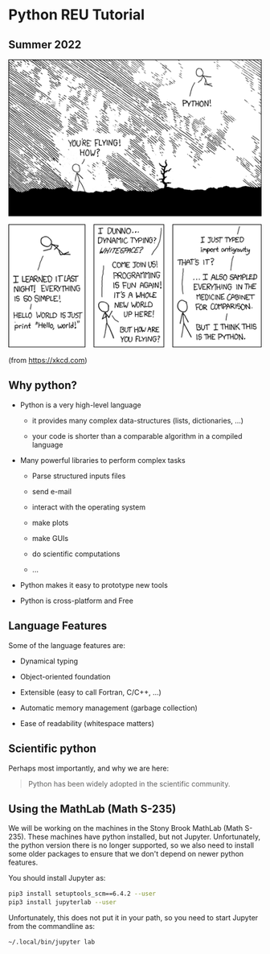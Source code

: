 # Python REU Tutorial
## Summer 2022

![xkcd](01-python-basics/python.png)

(from https://xkcd.com)

## Why python?

* Python is a very high-level language

  * it provides many complex data-structures (lists, dictionaries, ...)

  * your code is shorter than a comparable algorithm in a compiled language

* Many powerful libraries to perform complex tasks

  * Parse structured inputs files

  * send e-mail

  * interact with the operating system

  * make plots

  * make GUIs

  * do scientific computations

  * ...

* Python makes it easy to prototype new tools

* Python is cross-platform and Free

## Language Features

Some of the language features are:

* Dynamical typing

* Object-oriented foundation

* Extensible (easy to call Fortran, C/C++, ...)

* Automatic memory management (garbage collection)

* Ease of readability (whitespace matters)


## Scientific python

Perhaps most importantly, and why we are here:

> Python has been widely adopted in the scientific community.


## Using the MathLab (Math S-235)

We will be working on the machines in the Stony Brook MathLab (Math
S-235).  These machines have python installed, but not Jupyter.  Unfortunately,
the python version there is no longer supported, so we also need to install
some older packages to ensure that we don't depend on newer python features.

You should install Jupyter as:

```bash
pip3 install setuptools_scm==6.4.2 --user
pip3 install jupyterlab --user
```

Unfortunately, this does not put it in your path, so you need to start
Jupyter from the commandline as:

```bash
~/.local/bin/jupyter lab
```
